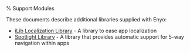 % Support Modules

These documents describe additional libraries supplied with Enyo:

* [iLib Localization Library](building-apps/localization/index.html) - A library to ease app localization
* [Spotlight Library](spotlight.html) - A library that provides automatic support for 5-way navigation within apps
